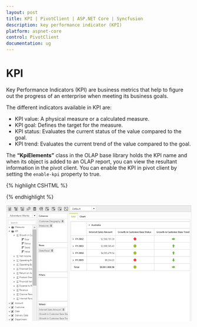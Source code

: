 ```yaml
---
layout: post
title: KPI | PivotClient | ASP.NET Core | Syncfusion
description: key performance indicator (KPI)
platform: aspnet-core
control: PivotClient
documentation: ug
---
```


# KPI

Key Performance Indicators (KPI) are business metrics that help to figure out the progress of an enterprise when meeting its business goals.

The different indicators available in KPI are:

* KPI value: A physical measure or a calculated measure.
* KPI goal: Defines the target for the measure.
* KPI status: Evaluates the current status of the value compared to the goal.
* KPI trend: Evaluates the current trend of the value compared to the goal.

The **“KpiElements”** class in the OLAP base library holds the KPI name and when its object is added to an OLAP report, you can view the resultant information in the pivot client. You can enable the KPI in pivot client by setting the `enable-kpi` property to true.

{% highlight CSHTML %}

<ej-pivot-client id="PivotClient1" title="OLAP Browser" enable-kpi="true">
    <e-data-source catalog="Adventure Works DW 2008 SE" cube="Adventure Works" data="//bi.syncfusion.com/olap/msmdpump.dll">
        <e-pivot-rows>
            <e-row-field field-name="[Customer].[Customer Geography]"></e-row-field>
        </e-pivot-rows>
        <e-pivot-columns>
            <e-column-field field-name="[Product].[Product Categories]"></e-column-field>
        </e-pivot-columns>
        <e-pivot-values>
            <e-value-field axis="Column">
                <e-measures>
                    <e-measure-items field-name="[Measures].[Internet Sales Amount]"></e-measure-items>
                    <e-measure-items field-name="[Measures].[Growth in Customer Base Trend]"></e-measure-items>
                    <e-measure-items field-name="[Measures].[Growth in Customer Base Status]"></e-measure-items>
                </e-measures>
            </e-value-field>
        </e-pivot-values>
    </e-data-source>
</ej-pivot-client>

{% endhighlight %}

![KPI in ASP NET Core pivot client control](KPI_images/clientmode-kpi.png)

